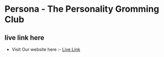 # Persona - The Personality Gromming Club


## live link here 

- Visit Our website here :-  [Live Link](https://persona-soit.vercel.app/) 
